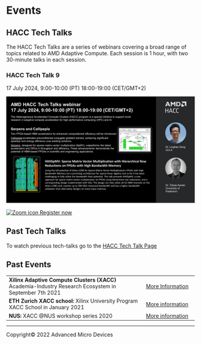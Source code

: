 

# Events

## HACC Tech Talks

The HACC Tech Talks are a series of webinars covering a broad range of topics related to AMD Adaptive Compute. Each session is 1 hour, with two 30-minute talks in each session. 

### HACC Tech Talk 9

17 July 2024, 9:00-10:00 (PT) 18:00-19:00 (CET/GMT+2)

[![Tech Talk 1advert](./images/tech_talks/tt10_advert.png)](https://amd.zoom.us/webinar/register/WN_r6-MiJIcSd6xYB0XqxBvsg)

[![Zoom icon](./images/zoom_30.png) Register now](https://amd.zoom.us/webinar/register/WN_r6-MiJIcSd6xYB0XqxBvsg)

## Past Tech Talks

To watch previous tech-talks go to the <a href="./xacc_tech_talks.html#past-talks">HACC Tech Talk Page</a>

## Past Events


<table class="responsive">
  <tr>
    <td>
      <strong> Xilinx Adaptive Compute Clusters (XACC) </strong> Academia-Industry Research Ecosystem in September 7th 2021
    </td>
    <td>
      <a href="adapt_2021.html">More Information</a>
    </td>
  </tr>
  <tr>
    <td width="800">
      <strong>ETH Zurich XACC school: </strong>Xilinx University Program XACC School in January 2021
    </td>
    <td width="200">
      <a href="xup_ethxacc_school_2021.html">More information</a>
    </td>
  </tr>
  <tr>
    <td>
      <strong>NUS: </strong>XACC @NUS workshop series 2020
    </td>
    <td>
      <a href="https://xaccnus.github.io/">More information</a>
    </td>
  </tr>
</table>



---------------------------------------

<p class="copyright">Copyright&copy; 2022 Advanced Micro Devices</p>
